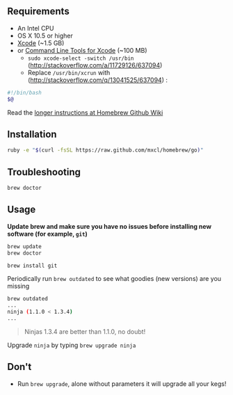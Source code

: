 ## Requirements

* An Intel CPU
* OS X 10.5 or higher
* [Xcode](http://itunes.apple.com/us/app/xcode/id497799835) (~1.5 GB)
* or [Command Line Tools for Xcode](https://developer.apple.com/downloads) (~100 MB)
  * `sudo xcode-select -switch /usr/bin` (http://stackoverflow.com/a/11729126/637094)
  * Replace `/usr/bin/xcrun` with (http://stackoverflow.com/q/13041525/637094) :

```bash
#!/bin/bash
$@
```

Read the [longer instructions at Homebrew Github Wiki](https://github.com/mxcl/homebrew/wiki/Installation)

## Installation
```sh
ruby -e "$(curl -fsSL https://raw.github.com/mxcl/homebrew/go)"
```

## Troubleshooting
```sh
brew doctor
```

## Usage
**Update brew and make sure you have no issues before installing new software (for example, `git`)**

```sh
brew update
brew doctor

brew install git
```

Periodically run `brew outdated` to see what goodies (new versions) are you missing

```sh
brew outdated
...
ninja (1.1.0 < 1.3.4)
...
```
 >  Ninjas 1.3.4 are better than 1.1.0, no doubt!

Upgrade `ninja` by typing `brew upgrade ninja`

## Don't
 
 * Run `brew upgrade`, alone without parameters it will upgrade all your kegs!

